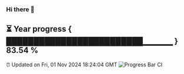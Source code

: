 ### Hi there 👋
⏳ Year progress { █████████████████████████▁▁▁▁▁ } 83.54 %
---
⏰ Updated on Fri, 01 Nov 2024 18:24:04 GMT
![Progress Bar CI](https://github.com/liununu/liununu/workflows/Progress%20Bar%20CI/badge.svg)
